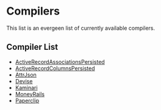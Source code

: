 # Compilers

This list is an evergeen list of currently available compilers.

## Compiler List

<!-- START_COMPILER_LIST -->
* [ActiveRecordAssociationsPersisted](compiler_activerecordassociationspersisted.md)
* [ActiveRecordColumnsPersisted](compiler_activerecordcolumnspersisted.md)
* [AttrJson](compiler_attrjson.md)
* [Devise](compiler_devise.md)
* [Kaminari](compiler_kaminari.md)
* [MoneyRails](compiler_moneyrails.md)
* [Paperclip](compiler_paperclip.md)
<!-- END_COMPILER_LIST -->
